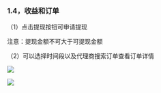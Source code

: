 ### 1.4，收益和订单

（1）点击提现按钮可申请提现

注意：提现金额不可大于可提现金额

（2）可以选择时间段以及代理商搜索订单查看订单详情

![](https://xhdianpub.oss-cn-shenzhen.aliyuncs.com/doc/app/22.png)

![](https://xhdianpub.oss-cn-shenzhen.aliyuncs.com/doc/app/23.png)